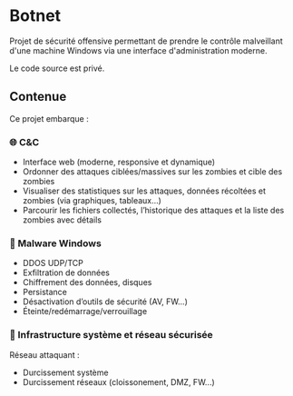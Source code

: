 # Botnet

Projet de sécurité offensive permettant de prendre le contrôle malveillant d'une machine Windows via une interface d'administration moderne.

Le code source est privé.

## Contenue

Ce projet embarque :

### 🌐 C&C
- Interface web (moderne, responsive et dynamique)
- Ordonner des attaques ciblées/massives sur les zombies et cible des zombies
- Visualiser des statistiques sur les attaques, données récoltées et zombies (via graphiques, tableaux…)
- Parcourir les fichiers collectés, l’historique des attaques et la liste des zombies avec détails

### 🦅 Malware Windows
- DDOS UDP/TCP
- Exfiltration de données 
- Chiffrement des données, disques
- Persistance
- Désactivation d’outils de sécurité (AV, FW…)
- Éteinte/redémarrage/verrouillage

### 🔐 Infrastructure système et réseau sécurisée 
 Réseau attaquant : 
- Durcissement système 
- Durcissement réseaux (cloissonement, DMZ, FW...)
